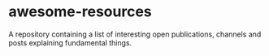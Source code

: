 # awesome-resources
A repository containing a list of interesting open publications, channels and posts explaining fundamental things.
